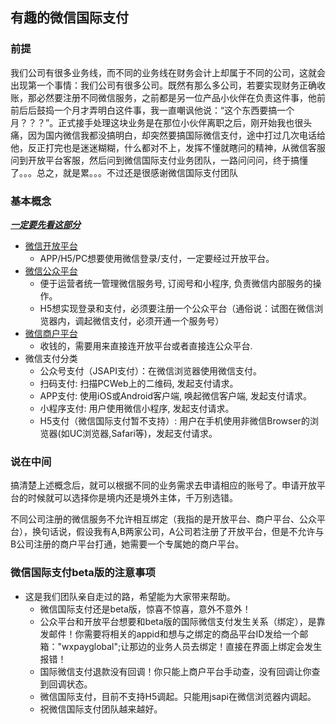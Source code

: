 ## 有趣的微信国际支付

### 前提

我们公司有很多业务线，而不同的业务线在财务会计上却属于不同的公司，这就会出现第一个事情：我们公司有很多公司。既然有那么多公司，若要实现财务正确收账，那必然要注册不同微信服务，之前都是另一位产品小伙伴在负责这件事，他前前后后鼓捣一个月才弄明白这件事，我一直嘲讽他说：“这个东西要搞一个月？？？”。正式接手处理这块业务是在那位小伙伴离职之后，刚开始我也很头痛，因为国内微信我都没搞明白，却突然要搞国际微信支付，途中打过几次电话给他，反正打完也是迷迷糊糊，什么都对不上，发挥不懂就瞎问的精神，从微信客服问到开放平台客服，然后问到微信国际支付业务团队，一路问问问，终于搞懂了。。。总之，就是累。。。不过还是很感谢微信国际支付团队

### 基本概念

***<u>一定要先看这部分</u>***

* [微信开放平台](https://open.weixin.qq.com/)
  * APP/H5/PC想要使用微信登录/支付，一定要经过开放平台。
* [微信公众平台]([https://mp.weixin.qq.com](https://mp.weixin.qq.com/))
  * 便于运营者统一管理微信服务号, 订阅号和小程序, 负责微信内部服务的操作。
  * H5想实现登录和支付，必须要注册一个公众平台（通俗说：试图在微信浏览器内，调起微信支付，必须开通一个服务号）
* [微信商户平台](https://pay.weixin.qq.com/)
  * 收钱的，需要用来直接连开放平台或者直接连公众平台.
* 微信支付分类
  * 公众号支付（JSAPI支付）：在微信浏览器使用微信支付。
  * 扫码支付: 扫描PCWeb上的二维码, 发起支付请求。
  * APP支付: 使用iOS或Android客户端, 唤起微信客户端, 发起支付请求。
  * 小程序支付: 用户使用微信小程序, 发起支付请求。
  * H5支付（微信国际支付暂不支持）: 用户在手机使用非微信Browser的浏览器(如UC浏览器,Safari等)，发起支付请求。

### 说在中间

搞清楚上述概念后，就可以根据不同的业务需求去申请相应的账号了。申请开放平台的时候就可以选择你是境内还是境外主体，千万别选错。

不同公司注册的微信服务不允许相互绑定（我指的是开放平台、商户平台、公众平台），换句话说，假设我有A,B两家公司，A公司若注册了开放平台，但是不允许与B公司注册的商户平台打通，她需要一个专属她的商户平台。

### 微信国际支付beta版的注意事项

* 这是我们团队亲自走过的路，希望能为大家带来帮助。
  * 微信国际支付还是beta版，惊喜不惊喜，意外不意外！
  * 公众平台和开放平台想要和beta版的国际微信支付发生关系（绑定），是靠发邮件！你需要将相关的appid和想与之绑定的商品平台ID发给一个邮箱："wxpayglobal";让那边的业务人员去绑定！直接在界面上绑定会发生报错！
  * 国际微信支付退款没有回调！你只能上商户平台手动查，没有回调让你查到回调状态。
  * 微信国际支付，目前不支持H5调起。只能用jsapi在微信浏览器内调起。
  * 祝微信国际支付团队越来越好。

